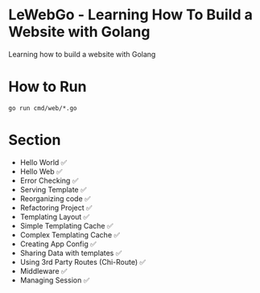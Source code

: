 # LeWebGo - Learning How To Build a Website with Golang

Learning how to build a website with Golang 

# How to Run

```
go run cmd/web/*.go
```

# Section 

- Hello World ✅
- Hello Web ✅
- Error Checking ✅
- Serving Template ✅
- Reorganizing code ✅
- Refactoring Project ✅
- Templating Layout ✅
- Simple Templating Cache ✅
- Complex Templating Cache ✅
- Creating App Config ✅
- Sharing Data with templates ✅
- Using 3rd Party Routes (Chi-Route) ✅
- Middleware ✅
- Managing Session ✅
